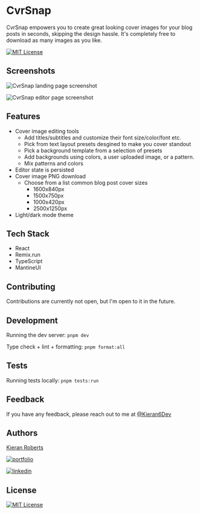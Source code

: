 # CvrSnap

CvrSnap empowers you to create great looking cover images for your blog posts in seconds, skipping the design hassle. It's completely free to download as many images as you like.

[![MIT License](https://img.shields.io/badge/License-MIT-green.svg)](https://choosealicense.com/licenses/mit/)

## Screenshots

![CvrSnap landing page screenshot](https://github.com/user-attachments/assets/22ce296f-187e-4dd1-b51d-4413ba9bb204)

![CvrSnap editor page screenshot](https://github.com/user-attachments/assets/03c0492c-c468-48a9-8c0b-7f549abf6bf1)

## Features

- Cover image editing tools
  - Add titles/subtitles and customize their font size/color/font etc.
  - Pick from text layout presets desgined to make you cover standout
  - Pick a background template from a selection of presets
  - Add backgrounds using colors, a user uploaded image, or a pattern.
  - Mix patterns and colors
- Editor state is persisted
- Cover image PNG download
  - Choose from a list common blog post cover sizes
    - 1600x840px
    - 1500x750px
    - 1000x420px
    - 2500x1250px
- Light/dark mode theme

## Tech Stack

- React
- Remix.run
- TypeScript
- MantineUI

## Contributing

Contributions are currently not open, but I'm open to it in the future.

## Development

Running the dev server: `pnpm dev`

Type check + lint + formatting: `pnpm format:all`

## Tests

Running tests locally: `pnpm tests:run`

## Feedback

If you have any feedback, please reach out to me at [@Kieran6Dev](https://x.com/Kieran6dev)

## Authors

[Kieran Roberts](https://www.github.com/kieran6roberts)

[![portfolio](https://img.shields.io/badge/my_portfolio-000?style=for-the-badge&logo=ko-fi&logoColor=white)](https://kieranroberts.dev)

[![linkedin](https://img.shields.io/badge/linkedin-0A66C2?style=for-the-badge&logo=linkedin&logoColor=white)](https://www.linkedin.com/in/kieran6roberts/)

## License

[![MIT License](https://img.shields.io/badge/License-MIT-green.svg)](https://choosealicense.com/licenses/mit/)
